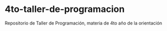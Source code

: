 # 4to-taller-de-programacion
Repositorio de Taller de Programación, materia de 4to año de la orientación
